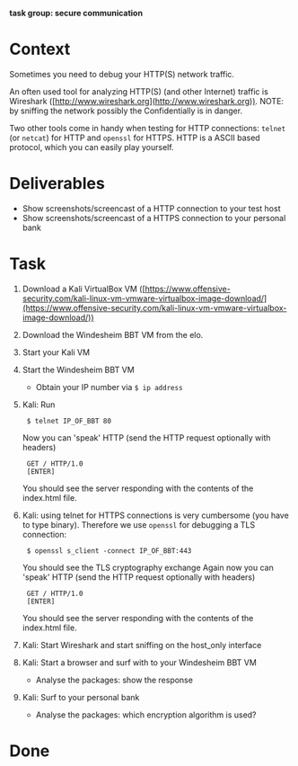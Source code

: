 **task group: secure communication**

# Context

Sometimes you need to debug your HTTP(S) network traffic.

An often used tool for analyzing HTTP(S) (and other Internet) traffic is Wireshark ([http://www.wireshark.org](http://www.wireshark.org)). NOTE: by sniffing the network possibly the Confidentially is in danger.

Two other tools come in handy when testing for HTTP connections: `telnet` (or `netcat`) for HTTP and `openssl` for HTTPS. HTTP is a ASCII based protocol, which you can easily play yourself.

# Deliverables

-   Show screenshots/screencast of a HTTP connection to your test host
-   Show screenshots/screencast of a HTTPS connection to your personal bank

# Task

1.  Download a Kali VirtualBox VM ([https://www.offensive-security.com/kali-linux-vm-vmware-virtualbox-image-download/](https://www.offensive-security.com/kali-linux-vm-vmware-virtualbox-image-download/))
2.  Download the Windesheim BBT VM from the elo.
3.  Start your Kali VM
4.  Start the Windesheim BBT VM
    -   Obtain your IP number via `$ ip address`
5.  Kali: Run
    
    ```
     $ telnet IP_OF_BBT 80
    ```
    
    Now you can 'speak' HTTP (send the HTTP request optionally with headers)
    
    ```
     GET / HTTP/1.0
     [ENTER]
    ```
    
    You should see the server responding with the contents of the index.html file.
6.  Kali: using telnet for HTTPS connections is very cumbersome (you have to type binary). Therefore we use `openssl` for debugging a TLS connection:
    
    ```
     $ openssl s_client -connect IP_OF_BBT:443
    ```
    
    You should see the TLS cryptography exchange Again now you can 'speak' HTTP (send the HTTP request optionally with headers)
    
    ```
     GET / HTTP/1.0
     [ENTER]
    ```
    
    You should see the server responding with the contents of the index.html file.
7.  Kali: Start Wireshark and start sniffing on the host\_only interface
8.  Kali: Start a browser and surf with to your Windesheim BBT VM
    -   Analyse the packages: show the response
9.  Kali: Surf to your personal bank
    -   Analyse the packages: which encryption algorithm is used?

# Done